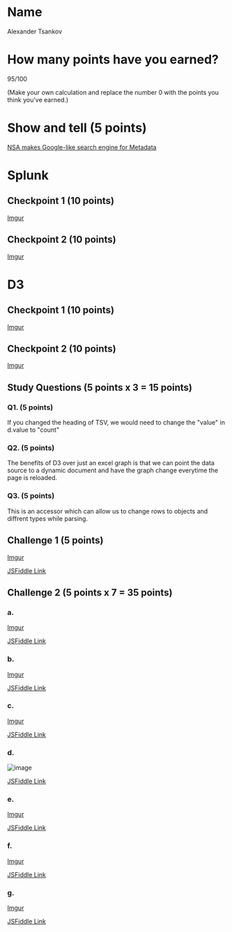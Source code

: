 # Name

Alexander Tsankov

# How many points have you earned?

95/100

(Make your own calculation and replace the number 0 with the points you think you've earned.)

# Show and tell (5 points)

[NSA makes Google-like search engine for Metadata](http://arstechnica.com/tech-policy/2014/08/nsa-built-google-like-interface-to-scan-850-billion-metadata-records/)

# Splunk

## Checkpoint 1 (10 points)

[Imgur](http://i.imgur.com/P2XwwVT)

## Checkpoint 2 (10 points)

[Imgur](http://i.imgur.com/raAgi2y)

# D3

## Checkpoint 1 (10 points)

[Imgur](http://i.imgur.com/4bIje8m)

## Checkpoint 2 (10 points)

[Imgur](http://i.imgur.com/0X1Yhs5)

## Study Questions (5 points x 3 = 15 points)

### Q1. (5 points)

If you changed the heading of TSV, we would need to change the "value" in d.value to "count"

### Q2. (5 points)

The benefits of D3 over just an excel graph is that we can point the data source to a dynamic document and have the graph change everytime the page is reloaded. 

### Q3. (5 points)

This is an accessor which can allow us to change rows to objects and diffrent types while parsing. 


## Challenge 1 (5 points)

[Imgur](http://i.imgur.com/P7vjg9A)

[JSFiddle Link](http://jsfiddle.net/1yr28LLm/)

## Challenge 2 (5 points x 7 = 35 points)

### a. 

[Imgur](http://i.imgur.com/dK0bj2B)

[JSFiddle Link](http://jsfiddle.net/w37b6twv/)

### b.

[Imgur](http://i.imgur.com/1JbY9dX)

[JSFiddle Link](http://jsfiddle.net/fyLp1513/)

### c.

[Imgur](http://i.imgur.com/fqCNfi2)

[JSFiddle Link](http://jsfiddle.net/2Lvmpugm/)

### d.

![image](image.png?raw=true)

[JSFiddle Link](http://jsfiddle.net/replace-this-path)

### e.

[Imgur](http://i.imgur.com/tQSFcOJ)

[JSFiddle Link](http://jsfiddle.net/rxygsLa6/)

### f.

[Imgur](http://i.imgur.com/W9g1Ocs)

[JSFiddle Link](http://jsfiddle.net/0xvho1xb/)


### g.

[Imgur](http://i.imgur.com/3gyQgAF)

[JSFiddle Link](http://jsfiddle.net/kkremks2/)
